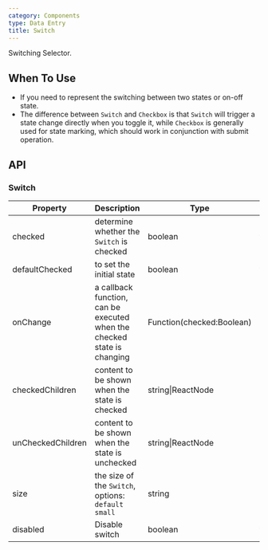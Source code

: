 ```yaml
---
category: Components
type: Data Entry
title: Switch
---
```


Switching Selector.

## When To Use

- If you need to represent the switching between two states or on-off state.
- The difference between `Switch` and `Checkbox` is that `Switch` will trigger a state change directly when you toggle it, while `Checkbox` is generally used for state marking, which should work in conjunction with submit operation.


## API

### Switch

| Property | Description | Type | Default |
| -----|-----|-----|------|
| checked | determine whether the `Switch` is checked  | boolean | false |
| defaultChecked | to set the initial state | boolean | false |
| onChange | a callback function, can be executed when the checked state is changing | Function(checked:Boolean) | |
| checkedChildren | content to be shown when the state is checked | string\|ReactNode  | |
| unCheckedChildren | content to be shown when the state is unchecked | string\|ReactNode  | |
| size | the size of the `Switch`, options: `default` `small` | string | default |
| disabled | Disable switch | boolean | false| 